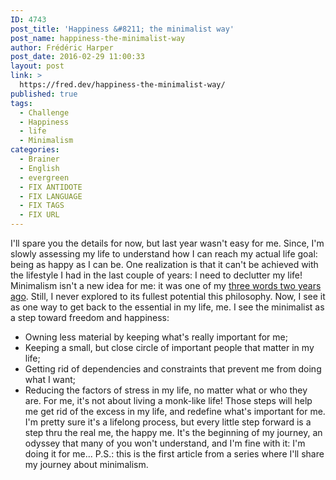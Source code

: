 ```yaml
---
ID: 4743
post_title: 'Happiness &#8211; the minimalist way'
post_name: happiness-the-minimalist-way
author: Frédéric Harper
post_date: 2016-02-29 11:00:33
layout: post
link: >
  https://fred.dev/happiness-the-minimalist-way/
published: true
tags:
  - Challenge
  - Happiness
  - life
  - Minimalism
categories:
  - Brainer
  - English
  - evergreen
  - FIX ANTIDOTE
  - FIX LANGUAGE
  - FIX TAGS
  - FIX URL
---
```

I'll spare you the details for now, but last year wasn't easy for me. Since, I'm slowly assessing my life to understand how I can reach my actual life goal: being as happy as I can be. One realization is that it can't be achieved with the lifestyle I had in the last couple of years: I need to declutter my life! Minimalism isn't a new idea for me: it was one of my [three words two years ago][1]. Still, I never explored to its fullest potential this philosophy. Now, I see it as one way to get back to the essential in my life, me. I see the minimalist as a step toward freedom and happiness: 
*   Owning less material by keeping what's really important for me;
*   Keeping a small, but close circle of important people that matter in my life;
*   Getting rid of dependencies and constraints that prevent me from doing what I want;
*   Reducing the factors of stress in my life, no matter what or who they are. For me, it's not about living a monk-like life! Those steps will help me get rid of the excess in my life, and redefine what's important for me. I'm pretty sure it's a lifelong process, but every little step forward is a step thru the real me, the happy me. It's the beginning of my journey, an odyssey that many of you won't understand, and I'm fine with it: I'm doing it for me... P.S.: this is the first article from a series where I'll share my journey about minimalism.

 [1]: http://fred.dev/my-3-words-for-2014/